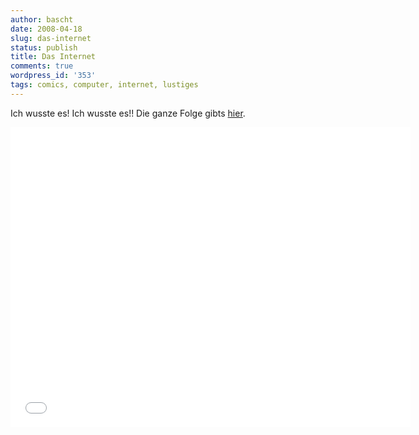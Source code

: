 ```yaml
---
author: bascht
date: 2008-04-18
slug: das-internet
status: publish
title: Das Internet
comments: true
wordpress_id: '353'
tags: comics, computer, internet, lustiges
---
```


Ich wusste es! Ich wusste es!! Die ganze Folge gibts
[hier](http://www.southparkstudios.com/episodes/166179/).

<iframe width="640" height="480" src="//www.youtube.com/embed/ckIMuvumYrg" frameborder="0" allowfullscreen></iframe>

